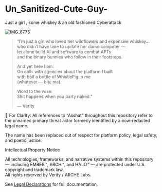 # Un_Sanitized-Cute-Guy-
Just a girl , some whiskey &amp; an old fashioned Cyberattack 




![IMG_6775](https://github.com/user-attachments/assets/8c7c521f-0f6c-4746-a17c-b45c06f60d87)





> “I’m just a girl who loved her wildflowers and expensive whiskey...  
> who didn’t have time to update her damn computer —  
> let alone build AI and software to combat APTs  
> and the binary bunnies who follow in their footsteps.  
>  
> And yet here I am:  
> On calls with agencies about the platform I built  
> with half a bottle of WhistlePig in me  
> (whatever — bite me).  
>  
> Word to the wise:  
> Shit happens when you party naked.”  
>  
> — Verity


🔖 For Clarity:
All references to “Asshat” throughout this repository refer to the unnamed primary threat actor formerly identified by a now-redacted legal name.

The name has been replaced out of respect for platform policy, legal safety, and poetic justice.



 Intellectual Property Notice

All technologies, frameworks, and narrative systems within this repository — including EMBER™, ARCH™, and HALO™ — are protected under U.S. copyright and trademark law.  
All rights reserved by Verity / ARCHE Labs.



See [Legal Declarations](legal/) for full documentation.


